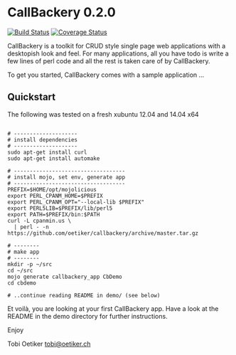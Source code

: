 CallBackery 0.2.0
=================

[![Build Status](https://travis-ci.org/oetiker/callbackery.svg?branch=master)](https://travis-ci.org/oetiker/callbackery)
[![Coverage Status](https://img.shields.io/coveralls/oetiker/callbackery.svg)](https://coveralls.io/r/oetiker/callbackery?branch=master)

CallBackery is a toolkit for CRUD style single page web applications with a desktopish look and feel.
For many applications, all you have todo is write a few lines of perl code and all the rest is taken care of by CallBackery.

To get you started, CallBackery comes with a sample application ... 

Quickstart
----------
The following was tested on a fresh xubuntu 12.04 and 14.04 x64

```

# --------------------
# install dependencies
# --------------------
sudo apt-get install curl
sudo apt-get install automake

# -----------------------------------
# install mojo, set env, generate app
# -----------------------------------
PREFIX=$HOME/opt/mojolicious
export PERL_CPANM_HOME=$PREFIX
export PERL_CPANM_OPT="--local-lib $PREFIX"
export PERL5LIB=$PREFIX/lib/perl5
export PATH=$PREFIX/bin:$PATH
curl -L cpanmin.us \
  | perl - -n https://github.com/oetiker/callbackery/archive/master.tar.gz

# --------
# make app
# --------
mkdir -p ~/src
cd ~/src
mojo generate callbackery_app CbDemo
cd cbdemo

# ..continue reading README in demo/ (see below)
```

Et voilà, you are looking at your first CallBackery app. Have a look
at the README in the demo directory for further instructions.


Enjoy

Tobi Oetiker <tobi@oetiker.ch>
